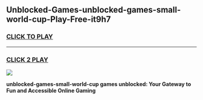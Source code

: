 
## Unblocked-Games-unblocked-games-small-world-cup-Play-Free-it9h7
<h3>
<a href="https://premium76.site?title=unblocked-games-small-world-cup&ref=21A">CLICK TO PLAY</a></h3>
<hr>

<h3>
<a href="https://premium76.site?title=unblocked-games-small-world-cup&ref=21A">CLICK 2 PLAY</a>
  
</h3>

<a href="https://premium76.site?title=unblocked-games-small-world-cup&ref=21A"><img src="https://clearcache.store/games.png"></a>


**unblocked-games-small-world-cup games unblocked: Your Gateway to Fun and Accessible Online Gaming**
